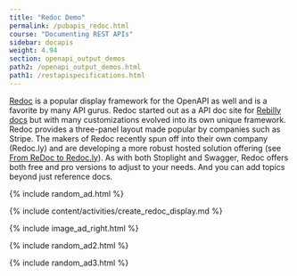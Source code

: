 ```yaml
---
title: "Redoc Demo"
permalink: /pubapis_redoc.html
course: "Documenting REST APIs"
sidebar: docapis
weight: 4.94
section: openapi_output_demos
path2: /openapi_output_demos.html
path1: /restapispecifications.html
---
```


[Redoc](https://github.com/Redocly/redoc) is a popular display framework for the OpenAPI as well and is a favorite by many API gurus. Redoc started out as a API doc site for [Rebilly docs](http://rebilly.github.io/RebillyAPI) but with many customizations evolved into its own unique framework. Redoc provides a three-panel layout made popular by companies such as Stripe. The makers of Redoc recently spun off into their own company (Redoc.ly) and are developing a more robust hosted solution offering (see [From ReDoc to Redoc.ly](https://redoc.ly/blog/from-redoc-to-redocly)). As with both Stoplight and Swagger, Redoc offers both free and pro versions to adjust to your needs. And you can add topics beyond just reference docs.

{% include random_ad.html %}

{% include content/activities/create_redoc_display.md %}

{% include image_ad_right.html %}

{% include random_ad2.html %}

{% include random_ad3.html %}
